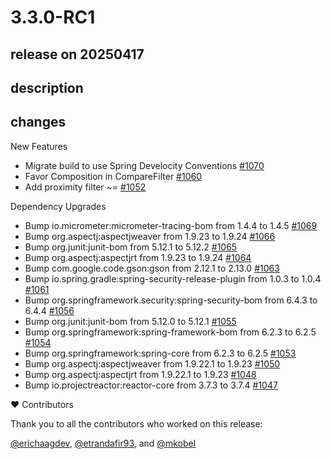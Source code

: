 # 3.3.0-RC1

## release on 20250417

## description

## changes

New Features

* Migrate build to use Spring Develocity Conventions <a href="https://github.com/spring-projects/spring-ldap/pull/1070" data-hovercard-type="pull_request" data-hovercard-url="/spring-projects/spring-ldap/pull/1070/hovercard">#1070</a>
* Favor Composition in CompareFilter <a href="https://github.com/spring-projects/spring-ldap/issues/1060" data-hovercard-type="issue" data-hovercard-url="/spring-projects/spring-ldap/issues/1060/hovercard">#1060</a>
* Add proximity filter ~= <a href="https://github.com/spring-projects/spring-ldap/pull/1052" data-hovercard-type="pull_request" data-hovercard-url="/spring-projects/spring-ldap/pull/1052/hovercard">#1052</a>

Dependency Upgrades

* Bump io.micrometer:micrometer-tracing-bom from 1.4.4 to 1.4.5 <a href="https://github.com/spring-projects/spring-ldap/pull/1069" data-hovercard-type="pull_request" data-hovercard-url="/spring-projects/spring-ldap/pull/1069/hovercard">#1069</a>
* Bump org.aspectj:aspectjweaver from 1.9.23 to 1.9.24 <a href="https://github.com/spring-projects/spring-ldap/pull/1066" data-hovercard-type="pull_request" data-hovercard-url="/spring-projects/spring-ldap/pull/1066/hovercard">#1066</a>
* Bump org.junit:junit-bom from 5.12.1 to 5.12.2 <a href="https://github.com/spring-projects/spring-ldap/pull/1065" data-hovercard-type="pull_request" data-hovercard-url="/spring-projects/spring-ldap/pull/1065/hovercard">#1065</a>
* Bump org.aspectj:aspectjrt from 1.9.23 to 1.9.24 <a href="https://github.com/spring-projects/spring-ldap/pull/1064" data-hovercard-type="pull_request" data-hovercard-url="/spring-projects/spring-ldap/pull/1064/hovercard">#1064</a>
* Bump com.google.code.gson:gson from 2.12.1 to 2.13.0 <a href="https://github.com/spring-projects/spring-ldap/pull/1063" data-hovercard-type="pull_request" data-hovercard-url="/spring-projects/spring-ldap/pull/1063/hovercard">#1063</a>
* Bump io.spring.gradle:spring-security-release-plugin from 1.0.3 to 1.0.4 <a href="https://github.com/spring-projects/spring-ldap/pull/1061" data-hovercard-type="pull_request" data-hovercard-url="/spring-projects/spring-ldap/pull/1061/hovercard">#1061</a>
* Bump org.springframework.security:spring-security-bom from 6.4.3 to 6.4.4 <a href="https://github.com/spring-projects/spring-ldap/pull/1056" data-hovercard-type="pull_request" data-hovercard-url="/spring-projects/spring-ldap/pull/1056/hovercard">#1056</a>
* Bump org.junit:junit-bom from 5.12.0 to 5.12.1 <a href="https://github.com/spring-projects/spring-ldap/pull/1055" data-hovercard-type="pull_request" data-hovercard-url="/spring-projects/spring-ldap/pull/1055/hovercard">#1055</a>
* Bump org.springframework:spring-framework-bom from 6.2.3 to 6.2.5 <a href="https://github.com/spring-projects/spring-ldap/pull/1054" data-hovercard-type="pull_request" data-hovercard-url="/spring-projects/spring-ldap/pull/1054/hovercard">#1054</a>
* Bump org.springframework:spring-core from 6.2.3 to 6.2.5 <a href="https://github.com/spring-projects/spring-ldap/pull/1053" data-hovercard-type="pull_request" data-hovercard-url="/spring-projects/spring-ldap/pull/1053/hovercard">#1053</a>
* Bump org.aspectj:aspectjweaver from 1.9.22.1 to 1.9.23 <a href="https://github.com/spring-projects/spring-ldap/pull/1050" data-hovercard-type="pull_request" data-hovercard-url="/spring-projects/spring-ldap/pull/1050/hovercard">#1050</a>
* Bump org.aspectj:aspectjrt from 1.9.22.1 to 1.9.23 <a href="https://github.com/spring-projects/spring-ldap/pull/1048" data-hovercard-type="pull_request" data-hovercard-url="/spring-projects/spring-ldap/pull/1048/hovercard">#1048</a>
* Bump io.projectreactor:reactor-core from 3.7.3 to 3.7.4 <a href="https://github.com/spring-projects/spring-ldap/pull/1047" data-hovercard-type="pull_request" data-hovercard-url="/spring-projects/spring-ldap/pull/1047/hovercard">#1047</a>

❤️ Contributors

Thank you to all the contributors who worked on this release:

<a class="user-mention notranslate" data-hovercard-type="user" data-hovercard-url="/users/erichaagdev/hovercard" data-octo-click="hovercard-link-click" data-octo-dimensions="link_type:self" href="https://github.com/erichaagdev">@erichaagdev</a>, <a class="user-mention notranslate" data-hovercard-type="user" data-hovercard-url="/users/etrandafir93/hovercard" data-octo-click="hovercard-link-click" data-octo-dimensions="link_type:self" href="https://github.com/etrandafir93">@etrandafir93</a>, and <a class="user-mention notranslate" data-hovercard-type="user" data-hovercard-url="/users/mkobel/hovercard" data-octo-click="hovercard-link-click" data-octo-dimensions="link_type:self" href="https://github.com/mkobel">@mkobel</a>

